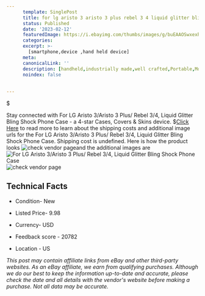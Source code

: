 ```yaml
---
      template: SinglePost
      title: for lg aristo 3 aristo 3 plus rebel 3 4 liquid glitter bling shock phone case
      status: Published
      date: '2023-02-12'
      featuredImage: https://i.ebayimg.com/thumbs/images/g/buEAAOSwxexhJ1Fr/s-l225.jpg
      categories: 
      excerpt: >-
        [smartphone,device ,hand held device]
      meta:
      canonicalLink: ''
      description: [handheld,industrially made,well crafted,Portable,Mobile,Compact,Convenient,Lightweight,Maneuverable,Man-portable,Miniature,Carriable,Hand-held,Light,Holdable,Transportable,Mobile device,Pocket-sized,On-the-go,Wireless,Cordless,Compact size,Convenient size, smartphone,device ,hand held device]
      noindex: false
      
        
---
```

$

Stay connected with For LG Aristo 3/Aristo 3 Plus/ Rebel 3/4, Liquid Glitter Bling Shock Phone Case - a 4-star Cases, Covers & Skins device.
$[Click Here](https://www.ebay.com/itm/264470427973?hash=item3d93aa7945%3Ag%3AbuEAAOSwxexhJ1Fr&mkevt=1&mkcid=1&mkrid=711-53200-19255-0&campid=%253CePNCampaignId%253E&customid=%253CreferenceId%253E&toolid=10049) to read more to learn about the shipping costs and additional image urls for the For LG Aristo 3/Aristo 3 Plus/ Rebel 3/4, Liquid Glitter Bling Shock Phone Case. Shipping cost is undefined. Here is how the product looks ![check vendor page](https://i.ebayimg.com/thumbs/images/g/buEAAOSwxexhJ1Fr/s-l225.jpg)and the additional images are![For LG Aristo 3/Aristo 3 Plus/ Rebel 3/4, Liquid Glitter Bling Shock Phone Case](https://i.ebayimg.com/images/g/buEAAOSwxexhJ1Fr/s-l1600.jpg)![check vendor page](https://origin-galleryplus.ebayimg.com/ws/web/264470427973_2_0_1/225x225.jpg,https://origin-galleryplus.ebayimg.com/ws/web/264470427973_3_0_1/225x225.jpg,https://origin-galleryplus.ebayimg.com/ws/web/264470427973_4_0_1/225x225.jpg,https://origin-galleryplus.ebayimg.com/ws/web/264470427973_5_0_1/225x225.jpg,https://origin-galleryplus.ebayimg.com/ws/web/264470427973_6_0_1/225x225.jpg,https://origin-galleryplus.ebayimg.com/ws/web/264470427973_7_0_1/225x225.jpg,https://origin-galleryplus.ebayimg.com/ws/web/264470427973_8_0_1/225x225.jpg,https://origin-galleryplus.ebayimg.com/ws/web/264470427973_9_0_1/225x225.jpg,https://origin-galleryplus.ebayimg.com/ws/web/264470427973_10_0_1/225x225.jpg,https://origin-galleryplus.ebayimg.com/ws/web/264470427973_11_0_1/225x225.jpg)



 ## Technical Facts 



     
      

 - Condition- New 


      

 - Listed Price- 9.98 


      

 - Currency- USD 


      

 - Feedback score - 20782 


      

 - Location - US 


      
      

 *_This post may contain affiliate links from eBay and other third-party websites. As an eBay affiliate, we earn from qualifying purchases. Although we do our best to keep the information up-to-date and accurate, please check the date and all details with the vendor's website before making a purchase. Not all data may be accurate._*






